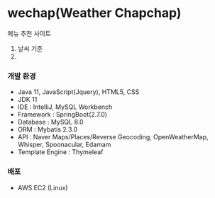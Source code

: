# wechap(Weather Chapchap)
메뉴 추천 사이트
  1. 날씨 기준
  2.

### 개발 환경<br>
- Java 11, JavaScript(Jquery), HTML5, CSS
- JDK 11
- IDE : IntelliJ, MySQL Workbench
- Framework : SpringBoot(2.7.0)
- Database : MySQL 8.0
- ORM : Mybatis 2.3.0
- API : Naver Maps/Places/Reverse Geocoding, OpenWeatherMap, Whisper, Spoonacular, Edamam
- Template Engine : Thymeleaf

### 배포 
 - AWS EC2 (Linux)

